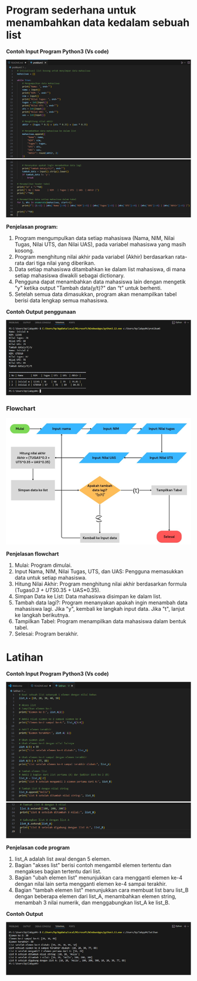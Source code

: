 # Program sederhana untuk menambahkan data kedalam sebuah list
**Contoh Input Program Python3 (Vs code)**

![alt text](image.png)
![alt text](image-2.png)

**Penjelasan program:**
1.	Program mengumpulkan data setiap mahasiswa (Nama, NIM, Nilai Tugas, Nilai UTS, dan Nilai UAS), pada variabel mahasiswa yang masih kosong.
2.	Program menghitung nilai akhir pada variabel (Akhir) berdasarkan rata-rata dari tiga nilai yang diberikan.
3.	Data setiap mahasiswa ditambahkan ke dalam list mahasiswa, di mana setiap mahasiswa diwakili sebagai dictionary.
4.	Pengguna dapat menambahkan data mahasiswa lain dengan mengetik "y" ketika output "Tambah data(y/t)?" dan “t” untuk berhenti.
5.	Setelah semua data dimasukkan, program akan menampilkan tabel berisi data lengkap semua mahasiswa.

**Contoh Output penggunaan**

![alt text](image-1.png)

### Flowchart

![alt text](image-3.png)

**Penjelasan flowchart**

1.	Mulai: Program dimulai.
2.	Input Nama, NIM, Nilai Tugas, UTS, dan UAS: Pengguna memasukkan data untuk setiap mahasiswa.
3.	Hitung Nilai Akhir: Program menghitung nilai akhir berdasarkan formula (Tugas*0.3 + UTS*0.35 + UAS*0.35).
4.	Simpan Data ke List: Data mahasiswa disimpan ke dalam list.
5.	Tambah data lagi?: Program menanyakan apakah ingin menambah data mahasiswa lagi. Jika "y", kembali ke langkah input data. Jika "t", lanjut ke langkah berikutnya.
6.	Tampilkan Tabel: Program menampilkan data mahasiswa dalam bentuk tabel.
7.	Selesai: Program berakhir.

# Latihan
**Contoh Input Program Python3 (Vs code)**

![alt text](image-4.png)
![alt text](image-5.png)

**Penjelasan code program**

1. list_A adalah list awal dengan 5 elemen.
2. Bagian "akses list" berisi contoh mengambil elemen tertentu dan mengakses bagian tertentu dari list.
3. Bagian "ubah elemen list" menunjukkan cara mengganti elemen ke-4 dengan nilai lain serta mengganti elemen ke-4 sampai terakhir.
4. Bagian "tambah elemen list" menunjukkan cara membuat list baru list_B dengan beberapa elemen dari list_A, menambahkan elemen string, menambah 3 nilai numerik, dan menggabungkan list_A ke list_B.

**Contoh Output**

![alt text](image-6.png)